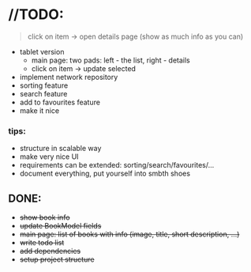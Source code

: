 # //TODO:

> click on item -> open details page (show as much info as you can)
- tablet version
    - main page: two pads: left - the list, right - details
    - click on item -> update selected
- implement network repository
- sorting feature
- search feature
- add to favourites feature
- make it nice

### tips:
* structure in scalable way
* make very nice UI
* requirements can be extended: sorting/search/favourites/...
* document everything, put yourself into smbth shoes

## DONE:

- <s>show book info</s>
- <s>update BookModel fields</s>
- <s>main page: list of books with info (image, title, short description, ...)</s>
- <s>write todo list</s>
- <s>add dependencies</s>
- <s>setup project structure</s>
